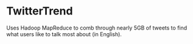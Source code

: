 # TwitterTrend
Uses Hadoop MapReduce to comb through nearly 5GB of tweets to find what users like to talk most about (in English). 

